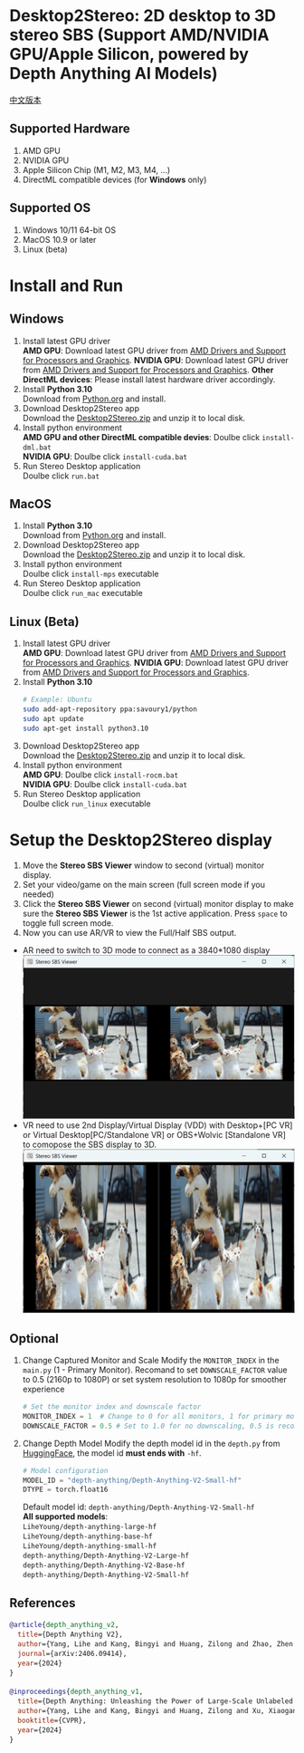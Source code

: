 # Desktop2Stereo: 2D desktop to 3D stereo SBS (Support AMD/NVIDIA GPU/Apple Silicon, powered by Depth Anything AI Models)
[中文版本](./readmeCN.md)
## Supported Hardware  
1. AMD GPU
2. NVIDIA GPU 
3. Apple Silicon Chip (M1, M2, M3, M4, ...)
4. DirectML compatible devices (for **Windows** only)
## Supported OS
1. Windows 10/11 64-bit OS  
2. MacOS 10.9 or later
3. Linux (beta)
# Install and Run  
## Windows 
1. Install latest GPU driver  
**AMD GPU**: Download latest GPU driver from [AMD Drivers and Support for Processors and Graphics](https://www.amd.com/en/support/download/drivers.html). 
**NVIDIA GPU**: Download latest GPU driver from [AMD Drivers and Support for Processors and Graphics](https://www.nvidia.com/en-us/geforce/drivers/).
**Other DirectML devices**: Please install latest hardware driver accordingly.
2. Install **Python 3.10**  
    Download from [Python.org](https://www.python.org/ftp/python/3.10.11/python-3.10.11-amd64.exe) and install.
3. Download Desktop2Stereo app  
   Download the [Desktop2Stereo.zip](https://github.com/lc700x/desktop2stereo/releases/tag/v1.1) and unzip it to local disk. 
4. Install python environment  
**AMD GPU and other DirectML compatible devies**: Doulbe click `install-dml.bat`  
**NVIDIA GPU**: Doulbe click `install-cuda.bat`  
1. Run Stereo Desktop application  
Doulbe click `run.bat`
## MacOS 
1. Install **Python 3.10**  
    Download from [Python.org](https://www.python.org/ftp/python/3.10.11/python-3.10.11-macos11.pkg) and install.
2. Download Desktop2Stereo app  
   Download the [Desktop2Stereo.zip](https://github.com/lc700x/desktop2stereo/releases/tag/v1.1) and unzip it to local disk.
3. Install python environment  
Doulbe click `install-mps` executable
1. Run Stereo Desktop application  
Doulbe click `run_mac` executable
## Linux (Beta)
1. Install latest GPU driver  
**AMD GPU**: Download latest GPU driver from [AMD Drivers and Support for Processors and Graphics](https://www.amd.com/en/support/download/drivers.html). 
**NVIDIA GPU**: Download latest GPU driver from [AMD Drivers and Support for Processors and Graphics](https://www.nvidia.com/en-us/geforce/drivers/).
1. Install **Python 3.10**  
    ```bash
    # Example: Ubuntu
    sudo add-apt-repository ppa:savoury1/python
    sudo apt update
    sudo apt-get install python3.10
    ```
2. Download Desktop2Stereo app  
   Download the [Desktop2Stereo.zip](https://github.com/lc700x/desktop2stereo/releases/tag/v1.1) and unzip it to local disk.
3. Install python environment  
**AMD GPU**: Doulbe click `install-rocm.bat`  
**NVIDIA GPU**: Doulbe click `install-cuda.bat`  
1. Run Stereo Desktop application  
Doulbe click `run_linux` executable
# Setup the Desktop2Stereo display
1. Move the **Stereo SBS Viewer** window to second (virtual) monitor display.
2. Set your video/game on the main screen (full screen mode if you needed)
3. Click the **Stereo SBS Viewer** on second (virtual) monitor display to make sure the **Stereo SBS Viewer** is the 1st active application. Press `space` to toggle full screen mode. 
4. Now you can use AR/VR to view the Full/Half SBS output. 
- AR need to switch to 3D mode to connect as a 3840*1080 display
![Full-SBS](./assets/FullSBS.png)
- VR need to use 2nd Display/Virtual Display (VDD) with Desktop+[PC VR] or Virtual Desktop[PC/Standalone VR] or OBS+Wolvic [Standalone VR] to comopose the SBS display to 3D.
![Half-SBS](./assets/HalfSBS.png)
## Optional
1. Change Captured Monitor and Scale
Modify the `MONITOR_INDEX` in the `main.py` (1 - Primary Monitor).
Recomand to set `DOWNSCALE_FACTOR` value to 0.5 (2160p to 1080P) or set system resolution to 1080p for smoother experience
    ```python
    # Set the monitor index and downscale factor
    MONITOR_INDEX = 1  # Change to 0 for all monitors, 1 for primary monitor, ...
    DOWNSCALE_FACTOR = 0.5 # Set to 1.0 for no downscaling, 0.5 is recommended for performance
    ```
2. Change Depth Model
Modify the depth model id in the `depth.py` from [HuggingFace](https://huggingface.co/), the model id **must ends with** `-hf`. 
    ```python
    # Model configuration
    MODEL_ID = "depth-anything/Depth-Anything-V2-Small-hf"
    DTYPE = torch.float16
    ```
    Default model id: `depth-anything/Depth-Anything-V2-Small-hf`  
    **All supported models**:  
    `LiheYoung/depth-anything-large-hf`  
    `LiheYoung/depth-anything-base-hf`  
    `LiheYoung/depth-anything-small-hf`  
    `depth-anything/Depth-Anything-V2-Large-hf`  
    `depth-anything/Depth-Anything-V2-Base-hf`  
    `depth-anything/Depth-Anything-V2-Small-hf`  
## References
```BIBTEX
@article{depth_anything_v2,
  title={Depth Anything V2},
  author={Yang, Lihe and Kang, Bingyi and Huang, Zilong and Zhao, Zhen and Xu, Xiaogang and Feng, Jiashi and Zhao, Hengshuang},
  journal={arXiv:2406.09414},
  year={2024}
}

@inproceedings{depth_anything_v1,
  title={Depth Anything: Unleashing the Power of Large-Scale Unlabeled Data}, 
  author={Yang, Lihe and Kang, Bingyi and Huang, Zilong and Xu, Xiaogang and Feng, Jiashi and Zhao, Hengshuang},
  booktitle={CVPR},
  year={2024}
}
```
